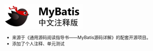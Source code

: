 <div align="left">
<img src="./pic/logo.png" height="80px" alt="MyBatisCN" >
</div>

- 来源于《通用源码阅读指导书——MyBatis源码详解》的配套开源项目。
- 添加了个人注释、单元测试

